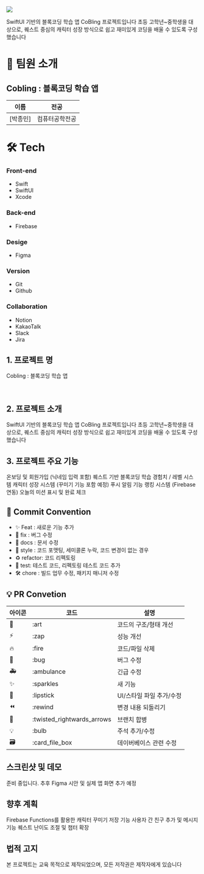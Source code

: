 <div><img src="https://capsule-render.vercel.app/api?type=waving&height=200&color=gradient&text=Cobling%20App" /></div>



SwiftUI 기반의 블록코딩 학습 앱 CoBling 프로젝트입니다
초등 고학년~중학생을 대상으로, 퀘스트 중심의 캐릭터 성장 방식으로 쉽고 재미있게 코딩을 배울 수 있도록 구성했습니다

# 👋 팀원 소개

## Cobling : 블록코딩 학습 앱

| 이름                                   | 전공           |
| -------------------------------------- | -------------- | 
| [박종민]  | 컴퓨터공학전공 | 


# 🛠️ Tech

### Front-end
- Swift
- SwiftUI
- Xcode

### Back-end
- Firebase

### Desige
- Figma

### Version
- Git
- Github

### Collaboration
- Notion
- KakaoTalk
- Slack
- Jira



## 1. 프로젝트 명

Cobling : 블록코딩 학습 앱


<br/>

## 2. 프로젝트 소개

SwiftUI 기반의 블록코딩 학습 앱 CoBling 프로젝트입니다
초등 고학년~중학생을 대상으로, 퀘스트 중심의 캐릭터 성장 방식으로 쉽고 재미있게 코딩을 배울 수 있도록 구성했습니다



## 3. 프로젝트 주요 기능

온보딩 및 회원가입 (닉네임 입력 포함)
퀘스트 기반 블록코딩 학습
경험치 / 레벨 시스템
캐릭터 성장 시스템 (꾸미기 기능 포함 예정)
푸시 알림 기능
랭킹 시스템 (Firebase 연동)
오늘의 미션 표시 및 완료 체크

## 🎯 Commit Convention

- ✨ Feat : 새로운 기능 추가
- 🐛 fix : 버그 수정
- 📑 docs : 문서 수정
- 💄 style : 코드 포맷팅, 세미콜론 누락, 코드 변경이 없는 경우
- ♻️ refactor: 코드 리펙토링
- 🧪 test: 테스트 코드, 리펙토링 테스트 코드 추가
- 🛠️ chore : 빌드 업무 수정, 패키지 매니저 수정

## 💡 PR Convetion

| 아이콘 | 코드                       | 설명                     |
| ------ | -------------------------- | ------------------------ |
| 🎨     | :art                       | 코드의 구조/형태 개선    |
| ⚡️    | :zap                       | 성능 개선                |
| 🔥     | :fire                      | 코드/파일 삭제           |
| 🐛     | :bug                       | 버그 수정                |
| 🚑     | :ambulance                 | 긴급 수정                |
| ✨     | :sparkles                  | 새 기능                  |
| 💄     | :lipstick                  | UI/스타일 파일 추가/수정 |
| ⏪     | :rewind                    | 변경 내용 되돌리기       |
| 🔀     | :twisted_rightwards_arrows | 브랜치 합병              |
| 💡     | :bulb                      | 주석 추가/수정           |
| 🗃      | :card_file_box             | 데이버베이스 관련 수정   |


## 스크린샷 및 데모

준비 중입니다. 
추후 Figma 시안 및 실제 앱 화면 추가 예정


## 향후 계획
Firebase Functions를 활용한 캐릭터 꾸미기 저장 기능
사용자 간 친구 추가 및 메시지 기능
퀘스트 난이도 조절 및 챕터 확장


## 법적 고지
본 프로젝트는 교육 목적으로 제작되었으며, 모든 저작권은 제작자에게 있습니다
